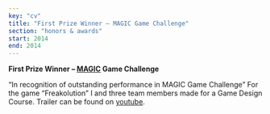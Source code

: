 ```yaml
---
key: "cv"
title: "First Prize Winner – MAGIC Game Challenge"
section: "honors & awards"
start: 2014
end: 2014
---
```

**First Prize Winner – [MAGIC](https://magic.ntu.edu.sg/Pages/default.aspx) Game Challenge**

“In recognition of outstanding performance in MAGIC Game Challenge” For the game “Freakolution” I and three team members made for a Game Design Course. Trailer can be found on [youtube](https://www.youtube.com/watch?v=HZn-pMRpLiU).